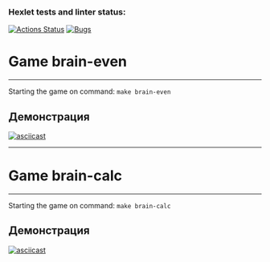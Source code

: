 ### Hexlet tests and linter status:
[![Actions Status](https://github.com/varyandis/frontend-project-44/actions/workflows/hexlet-check.yml/badge.svg)](https://github.com/varyandis/frontend-project-44/actions)
[![Bugs](https://sonarcloud.io/api/project_badges/measure?project=varyandis_frontend-project-44&metric=bugs)](https://sonarcloud.io/summary/new_code?id=varyandis_frontend-project-44)

# Game brain-even
---
Starting the game on command:
`make brain-even`

## Демонстрация

[![asciicast](https://asciinema.org/a/bhqtVWsf65x6Xf4CJReCtaECH.svg)](https://asciinema.org/a/bhqtVWsf65x6Xf4CJReCtaECH)

---

# Game brain-calc
---
Starting the game on command:
`make brain-calc`

## Демонстрация

[![asciicast](https://asciinema.org/a/vnqSjgn5ulI35Biq4FEl3A94g.svg)](https://asciinema.org/a/vnqSjgn5ulI35Biq4FEl3A94g)
